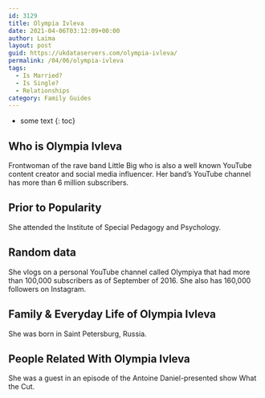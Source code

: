 ```yaml
---
id: 3129
title: Olympia Ivleva
date: 2021-04-06T03:12:09+00:00
author: Laima
layout: post
guid: https://ukdataservers.com/olympia-ivleva/
permalink: /04/06/olympia-ivleva
tags:
  - Is Married?
  - Is Single?
  - Relationships
category: Family Guides
---
```


* some text
{: toc}


## Who is Olympia Ivleva
                  
                  
                  
Frontwoman of the rave band Little Big who is also a well known YouTube content creator and social media influencer. Her band&#8217;s YouTube channel has more than 6 million subscribers.
                  
              
            
              
            
                
                
                
## Prior to Popularity
                  
                  
                  
She attended the Institute of Special Pedagogy and Psychology.
                  
              
            
              
            
                
                
                
## Random data
                  
                  
                  
She vlogs on a personal YouTube channel called Olympiya that had more than 100,000 subscribers as of September of 2016. She also has 160,000 followers on Instagram.
                  
              
            
              
            
                
                
                
## Family & Everyday Life of Olympia Ivleva
                  
                  
                  
She was born in Saint Petersburg, Russia.
                  
              
            
              
            
                
                
                
## People Related With Olympia Ivleva
                  
                  
                  
She was a guest in an episode of the Antoine Daniel-presented show What the Cut.
                  
              
            
              
            
                
              
            
              
              
            
            
              
            
          
          
          